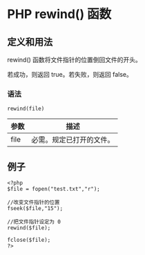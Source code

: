 # PHP rewind() 函数



## 定义和用法

rewind() 函数将文件指针的位置倒回文件的开头。

若成功，则返回 true。若失败，则返回 false。

### 语法

```
rewind(file)
```

| 参数 | 描述 |
| --- | --- |
| file | 必需。规定已打开的文件。 |

## 例子

```
<?php
$file = fopen("test.txt","r");

//改变文件指针的位置
fseek($file,"15");

//把文件指针设定为 0
rewind($file);

fclose($file);
?>
```



